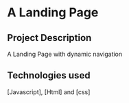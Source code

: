# A Landing Page

## Project Description

A  Landing Page with dynamic navigation


## Technologies used

 [Javascript], [Html] and [css]

